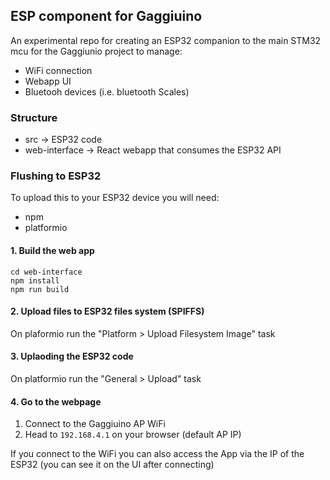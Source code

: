 ## ESP component for Gaggiuino
An experimental repo for creating an ESP32 companion to the main STM32 mcu for the Gaggiunio project to manage:
- WiFi connection 
- Webapp UI
- Bluetooh devices (i.e. bluetooth Scales)

### Structure

- src -> ESP32 code 
- web-interface -> React webapp that consumes the ESP32 API

### Flushing to ESP32
To upload this to your ESP32 device you will need:
* npm
* platformio

#### 1. Build the web app
```
cd web-interface
npm install
npm run build
```

#### 2. Upload files to ESP32 files system (SPIFFS)
On plaformio run the "Platform > Upload Filesystem Image" task

#### 3. Uplaoding the ESP32 code
On platformio run the "General > Upload" task

#### 4. Go to the webpage
1. Connect to the Gaggiuino AP WiFi
2. Head to `192.168.4.1` on your browser (default AP IP)

If you connect to the WiFi you can also access the App via the IP of the ESP32 (you can see it on the UI after connecting)